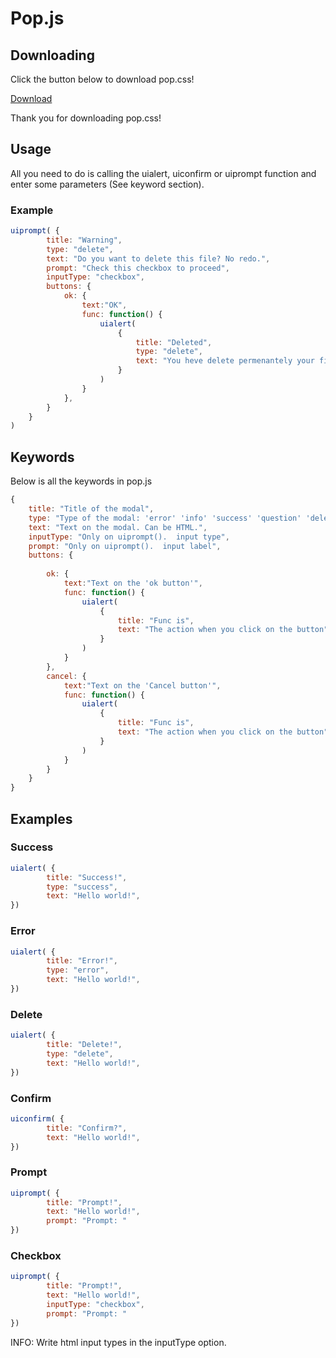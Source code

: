 # Pop.js

## Downloading
Click the button below to download pop.css!

[Download](jsmodals.zip)

Thank you for downloading pop.css!

## Usage
All you need to do is calling the uialert, uiconfirm or uiprompt function and enter some parameters (See keyword section).

### Example
```javascript
uiprompt( {
        title: "Warning",
        type: "delete",
        text: "Do you want to delete this file? No redo.",
        prompt: "Check this checkbox to proceed",
        inputType: "checkbox",
        buttons: {
            ok: {
                text:"OK",
                func: function() {
                    uialert(
                        {
                            title: "Deleted",
                            type: "delete",
                            text: "You heve delete permenantely your file.",
                        }
                    )
                }
            },
        }
    }
)
```


## Keywords

Below is all the keywords in pop.js

```javascript
{
    title: "Title of the modal",
    type: "Type of the modal: 'error' 'info' 'success' 'question' 'delete'",
    text: "Text on the modal. Can be HTML.",
    inputType: "Only on uiprompt().  input type",
    prompt: "Only on uiprompt().  input label",
    buttons: {
    
        ok: {
            text:"Text on the 'ok button'",
            func: function() {
                uialert(
                    {
                        title: "Func is",
                        text: "The action when you click on the button"
                    }
                )
            }
        },
        cancel: {
            text:"Text on the 'Cancel button'",
            func: function() {
                uialert(
                    {
                        title: "Func is",
                        text: "The action when you click on the button"
                    }
                )
            }
        }
    }
}
```
## Examples

### Success
```javascript
uialert( {
        title: "Success!",
        type: "success",
        text: "Hello world!",
})
```

### Error
```javascript
uialert( {
        title: "Error!",
        type: "error",
        text: "Hello world!",
})
```

### Delete
```javascript
uialert( {
        title: "Delete!",
        type: "delete",
        text: "Hello world!",
})
```

### Confirm
```javascript
uiconfirm( {
        title: "Confirm?",
        text: "Hello world!",
})
```

### Prompt
```javascript
uiprompt( {
        title: "Prompt!",
        text: "Hello world!",
        prompt: "Prompt: "
})
```

### Checkbox
```javascript
uiprompt( {
        title: "Prompt!",
        text: "Hello world!",
        inputType: "checkbox",
        prompt: "Prompt: "
})
```
INFO: Write html input types in the inputType option.
